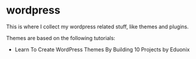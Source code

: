 # wordpress
This is where I collect my wordpress related stuff, like themes and plugins.

Themes are based on the following tutorials: 
- Learn To Create WordPress Themes By Building 10 Projects by Eduonix
